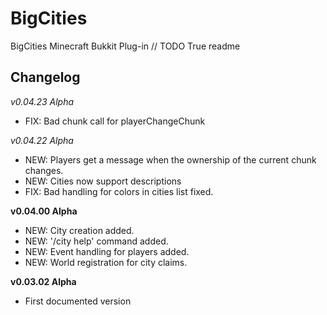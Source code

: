 BigCities
=========

BigCities Minecraft Bukkit Plug-in
// TODO True readme


Changelog
---------
*v0.04.23 Alpha*
- FIX: Bad chunk call for playerChangeChunk

*v0.04.22 Alpha*
- NEW: Players get a message when the ownership of the current chunk changes.
- NEW: Cities now support descriptions
- FIX: Bad handling for colors in cities list fixed.


**v0.04.00 Alpha**
- NEW: City creation added.
- NEW: '/city help' command added.
- NEW: Event handling for players added.
- NEW: World registration for city claims.

**v0.03.02 Alpha**
- First documented version

